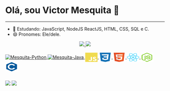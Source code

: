 # Olá, sou Victor Mesquita 👋
***

- 🌱 Estudando: JavaScript, NodeJS ReactJS, HTML, CSS, SQL e C.
- 😄 Pronomes: Ele/dele.

<div align="center">
  <a href="https://github.com/victormesquitta">
  <img height="180em" src="https://github-readme-stats.vercel.app/api?username=victormesquitta&show_icons=true&theme=dracula&include_all_commits=true&count_private=true"/>
  <img height="180em" src="https://github-readme-stats.vercel.app/api/top-langs/?username=victormesquitta&layout=compact&langs_count=7&theme=dracula"/>
</div>
  
<div style="display: inline_block"><br>
  <img align="center" alt="Mesquita-Python" height="30" width="40" src="https://cdn.jsdelivr.net/gh/devicons/devicon/icons/python/python-original.svg">
  <img align="center" alt="Mesquita-Java" height="30" width="40" src="https://cdn.jsdelivr.net/gh/devicons/devicon/icons/java/java-original.svg">
  <img align="center" alt="Mesquita-Js" height="30" width="40" src="https://raw.githubusercontent.com/devicons/devicon/master/icons/javascript/javascript-plain.svg">
  <img align="center" alt="Mesquita-CSS3" height="30" width="40" src="https://raw.githubusercontent.com/devicons/devicon/master/icons/css3/css3-plain.svg">
  <img align="center" alt="Mesquita-HTML5" height="30" width="40" src="https://raw.githubusercontent.com/devicons/devicon/master/icons/html5/html5-original.svg">
  <img align="center" alt="Mesquita-React" height="30" width="40" src="https://raw.githubusercontent.com/devicons/devicon/master/icons/react/react-original.svg">
  <img align="center" alt="Mesquita-NodeJS" height="30" width="40" src="https://raw.githubusercontent.com/devicons/devicon/master/icons/nodejs/nodejs-plain.svg">
  <img align="center" alt="Mesquita-C" height="30" width="40" src="https://raw.githubusercontent.com/devicons/devicon/master/icons/c/c-plain.svg">
</div>
  
  ## 
  
<div>
  <a href = "mailto:mvictormesquita@gmail.com"><img src="https://img.shields.io/badge/-Gmail-%23333?style=for-the-badge&logo=gmail&logoColor=red" target="_blank"></a>
  <a href="linkedin.com/in/victor-mesquit" target="_blank"><img src="https://img.shields.io/badge/-LinkedIn-%230077B5?style=for-the-badge&logo=linkedin&logoColor=white" target="_blank"></a>   
</div>
